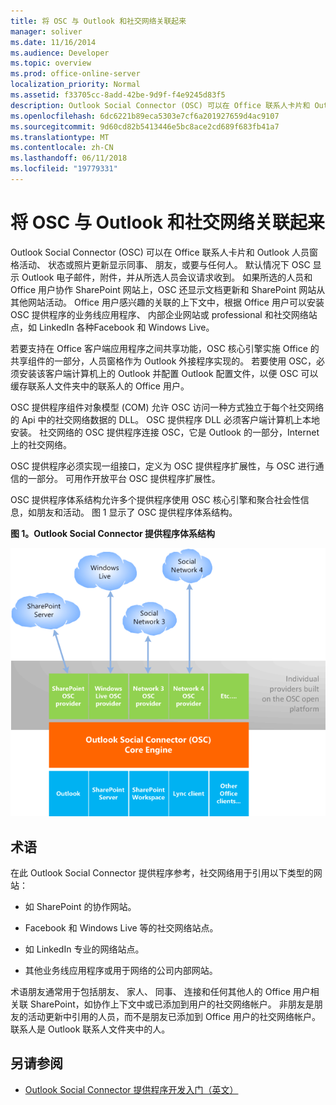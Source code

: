 ```yaml
---
title: 将 OSC 与 Outlook 和社交网络关联起来
manager: soliver
ms.date: 11/16/2014
ms.audience: Developer
ms.topic: overview
ms.prod: office-online-server
localization_priority: Normal
ms.assetid: f33705cc-8add-42be-9d9f-f4e9245d83f5
description: Outlook Social Connector (OSC) 可以在 Office 联系人卡片和 Outlook 人员窗格活动、 状态或照片更新显示同事、 朋友，或要与任何人。
ms.openlocfilehash: 6dc6221b89eca5303e7cf6a201927659d4ac9107
ms.sourcegitcommit: 9d60cd82b5413446e5bc8ace2cd689f683fb41a7
ms.translationtype: MT
ms.contentlocale: zh-CN
ms.lasthandoff: 06/11/2018
ms.locfileid: "19779331"
---
```

# <a name="relating-the-osc-with-outlook-and-social-networks"></a>将 OSC 与 Outlook 和社交网络关联起来

Outlook Social Connector (OSC) 可以在 Office 联系人卡片和 Outlook 人员窗格活动、 状态或照片更新显示同事、 朋友，或要与任何人。 默认情况下 OSC 显示 Outlook 电子邮件，附件，并从所选人员会议请求收到。 如果所选的人员和 Office 用户协作 SharePoint 网站上，OSC 还显示文档更新和 SharePoint 网站从其他网站活动。 Office 用户感兴趣的关联的上下文中，根据 Office 用户可以安装 OSC 提供程序的业务线应用程序、 内部企业网站或 professional 和社交网络站点，如 LinkedIn 各种Facebook 和 Windows Live。
  
若要支持在 Office 客户端应用程序之间共享功能，OSC 核心引擎实施 Office 的共享组件的一部分，人员窗格作为 Outlook 外接程序实现的。 若要使用 OSC，必须安装该客户端计算机上的 Outlook 并配置 Outlook 配置文件，以便 OSC 可以缓存联系人文件夹中的联系人的 Office 用户。 
  
OSC 提供程序组件对象模型 (COM) 允许 OSC 访问一种方式独立于每个社交网络的 Api 中的社交网络数据的 DLL。 OSC 提供程序 DLL 必须客户端计算机上本地安装。 社交网络的 OSC 提供程序连接 OSC，它是 Outlook 的一部分，Internet 上的社交网络。
  
OSC 提供程序必须实现一组接口，定义为 OSC 提供程序扩展性，与 OSC 进行通信的一部分。 可用作开放平台 OSC 提供程序扩展性。
  
OSC 提供程序体系结构允许多个提供程序使用 OSC 核心引擎和聚合社会性信息，如朋友和活动。 图 1 显示了 OSC 提供程序体系结构。
  
**图 1。Outlook Social Connector 提供程序体系结构**

![社交网络、OSC 提供程序、OSC 和 Office](media/off15OSCRef_Architecture.gif)
  
## <a name="terminology"></a>术语

在此 Outlook Social Connector 提供程序参考，社交网络用于引用以下类型的网站： 
  
- 如 SharePoint 的协作网站。
    
- Facebook 和 Windows Live 等的社交网络站点。
    
- 如 LinkedIn 专业的网络站点。
    
- 其他业务线应用程序或用于网络的公司内部网站。
    
术语朋友通常用于包括朋友、 家人、 同事、 连接和任何其他人的 Office 用户相关联 SharePoint，如协作上下文中或已添加到用户的社交网络帐户。 非朋友是朋友的活动更新中引用的人员，而不是朋友已添加到 Office 用户的社交网络帐户。 联系人是 Outlook 联系人文件夹中的人。 
  
## <a name="see-also"></a>另请参阅

- [Outlook Social Connector 提供程序开发入门（英文）](getting-started-with-developing-an-outlook-social-connector-provider.md)

